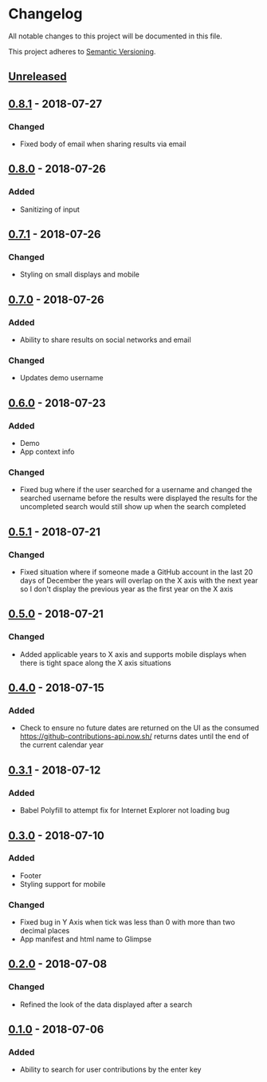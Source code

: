 # Changelog
All notable changes to this project will be documented in this file.

This project adheres to [Semantic Versioning](https://semver.org/spec/v2.0.0.html).

## [Unreleased]

## [0.8.1] - 2018-07-27
### Changed
- Fixed body of email when sharing results via email

## [0.8.0] - 2018-07-26
### Added
- Sanitizing of input

## [0.7.1] - 2018-07-26
### Changed
- Styling on small displays and mobile

## [0.7.0] - 2018-07-26
### Added
- Ability to share results on social networks and email

### Changed
- Updates demo username

## [0.6.0] - 2018-07-23
### Added
- Demo
- App context info

### Changed
- Fixed bug where if the user searched for a username and changed the searched username before the
results were displayed the results for the uncompleted search would still show up when the search
completed

## [0.5.1] - 2018-07-21
### Changed
- Fixed situation where if someone made a GitHub account in the last 20 days of December the years
will overlap on the X axis with the next year so I don't display the previous year as the first
year on the X axis

## [0.5.0] - 2018-07-21
### Changed
- Added applicable years to X axis and supports mobile displays when there is tight space along the
X axis situations

## [0.4.0] - 2018-07-15
### Added
- Check to ensure no future dates are returned on the UI as the consumed
https://github-contributions-api.now.sh/ returns dates until the end of the current calendar year

## [0.3.1] - 2018-07-12
### Added
- Babel Polyfill to attempt fix for Internet Explorer not loading bug

## [0.3.0] - 2018-07-10
### Added
- Footer
- Styling support for mobile

### Changed
- Fixed bug in Y Axis when tick was less than 0 with more than two decimal places
- App manifest and html name to Glimpse

## [0.2.0] - 2018-07-08
### Changed
- Refined the look of the data displayed after a search

## [0.1.0] - 2018-07-06
### Added
- Ability to search for user contributions by the enter key

[Unreleased]: https://github.com/matt-jarrett/glimpse/compare/v0.8.1...master
[0.8.1]: https://github.com/matt-jarrett/glimpse/compare/v0.8.0...v0.8.1
[0.8.0]: https://github.com/matt-jarrett/glimpse/compare/v0.7.1...v0.8.0
[0.7.1]: https://github.com/matt-jarrett/glimpse/compare/v0.7.0...v0.7.1
[0.7.0]: https://github.com/matt-jarrett/glimpse/compare/v0.6.0...v0.7.0
[0.6.0]: https://github.com/matt-jarrett/glimpse/compare/v0.5.1...v0.6.0
[0.5.1]: https://github.com/matt-jarrett/glimpse/compare/v0.5.0...v0.5.1
[0.5.0]: https://github.com/matt-jarrett/glimpse/compare/v0.4.0...v0.5.0
[0.4.0]: https://github.com/matt-jarrett/glimpse/compare/v0.3.1...v0.4.0
[0.3.1]: https://github.com/matt-jarrett/glimpse/compare/v0.3.0...v0.3.1
[0.3.0]: https://github.com/matt-jarrett/glimpse/compare/v0.2.0...v0.3.0
[0.2.0]: https://github.com/matt-jarrett/glimpse/compare/v0.1.0...v0.2.0
[0.1.0]: https://github.com/matt-jarrett/glimpse/releases/tag/v0.1.0
